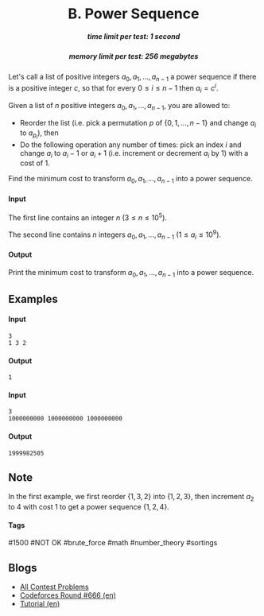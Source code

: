 <h1 style='text-align: center;'> B. Power Sequence</h1>

<h5 style='text-align: center;'>time limit per test: 1 second</h5>
<h5 style='text-align: center;'>memory limit per test: 256 megabytes</h5>

Let's call a list of positive integers $a_0, a_1, ..., a_{n-1}$ a power sequence if there is a positive integer $c$, so that for every $0 \le i \le n-1$ then $a_i = c^i$.

Given a list of $n$ positive integers $a_0, a_1, ..., a_{n-1}$, you are allowed to:

* Reorder the list (i.e. pick a permutation $p$ of $\{0,1,...,n - 1\}$ and change $a_i$ to $a_{p_i}$), then
* Do the following operation any number of times: pick an index $i$ and change $a_i$ to $a_i - 1$ or $a_i + 1$ (i.e. increment or decrement $a_i$ by $1$) with a cost of $1$.

Find the minimum cost to transform $a_0, a_1, ..., a_{n-1}$ into a power sequence.

#### Input

The first line contains an integer $n$ ($3 \le n \le 10^5$).

The second line contains $n$ integers $a_0, a_1, ..., a_{n-1}$ ($1 \le a_i \le 10^9$).

#### Output

Print the minimum cost to transform $a_0, a_1, ..., a_{n-1}$ into a power sequence.

## Examples

#### Input


```text
3
1 3 2
```
#### Output


```text
1
```
#### Input


```text
3
1000000000 1000000000 1000000000
```
#### Output


```text
1999982505
```
## Note

In the first example, we first reorder $\{1, 3, 2\}$ into $\{1, 2, 3\}$, then increment $a_2$ to $4$ with cost $1$ to get a power sequence $\{1, 2, 4\}$.



#### Tags 

#1500 #NOT OK #brute_force #math #number_theory #sortings 

## Blogs
- [All Contest Problems](../Codeforces_Round_666_(Div._2).md)
- [Codeforces Round #666 (en)](../blogs/Codeforces_Round_666_(en).md)
- [Tutorial (en)](../blogs/Tutorial_(en).md)
